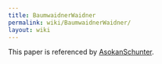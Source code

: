 ```yaml
---
title: BaumwaidnerWaidner
permalink: wiki/BaumwaidnerWaidner/
layout: wiki
---
```


This paper is referenced by [AsokanSchunter](/wiki/AsokanSchunter "wikilink").
